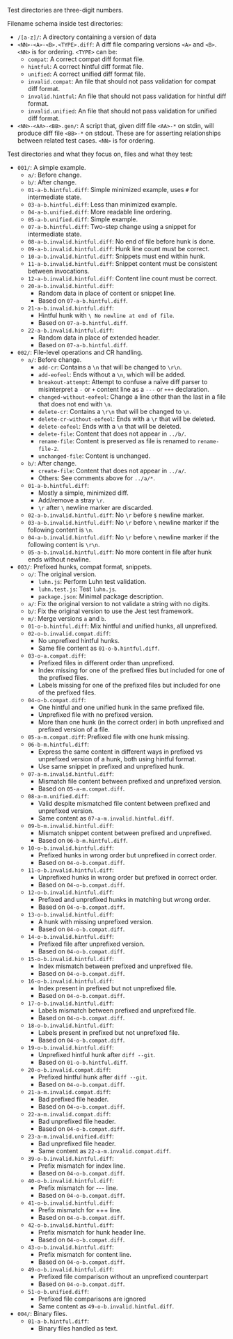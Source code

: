 Test directories are three-digit numbers.

Filename schema inside test directories:
- `/[a-z]/`:
  A directory containing a version of data
- `<NN>-<A>-<B>.<TYPE>.diff`:
  A diff file comparing versions `<A>` and `<B>`.
  `<NN>` is for ordering.
  `<TYPE>` can be:
  - `compat`: A correct compat diff format file.
  - `hintful`: A correct hintful diff format file.
  - `unified`: A correct unified diff format file.
  - `invalid.compat`: An file that should not pass validation for compat diff format.
  - `invalid.hintful`: An file that should not pass validation for hintful diff format.
  - `invalid.unified`: An file that should not pass validation for unified diff format.
- `<NN>-<AA>-<BB>.gen/`:
  A script that, given diff file `<AA>-*` on stdin, will produce diff file `<BB>-*` on stdout.
  These are for asserting relationships between related test cases.
  `<NN>` is for ordering.

Test directories and what they focus on, files and what they test:
- `001/`:
  A simple example.
  - `a/`:
    Before change.
  - `b/`:
    After change.
  - `01-a-b.hintful.diff`:
    Simple minimized example, uses `#` for intermediate state.
  - `03-a-b.hintful.diff`:
    Less than minimized example.
  - `04-a-b.unified.diff`:
    More readable line ordering.
  - `05-a-b.unified.diff`:
    Simple example.
  - `07-a-b.hintful.diff`:
    Two-step change using a snippet for intermediate state.
  - `08-a-b.invalid.hintful.diff`:
    No end of file before hunk is done.
  - `09-a-b.invalid.hintful.diff`:
    Hunk line count must be correct.
  - `10-a-b.invalid.hintful.diff`:
    Snippets must end within hunk.
  - `11-a-b.invalid.hintful.diff`:
    Snippet content must be consistent between invocations.
  - `12-a-b.invalid.hintful.diff`:
    Content line count must be correct.
  - `20-a-b.invalid.hintful.diff`:
    - Random data in place of content or snippet line.
    - Based on `07-a-b.hintful.diff`.
  - `21-a-b.invalid.hintful.diff`:
    - Hintful hunk with `\ No newline at end of file`.
    - Based on `07-a-b.hintful.diff`.
  - `22-a-b.invalid.hintful.diff`:
    - Random data in place of extended header.
    - Based on `07-a-b.hintful.diff`.
- `002/`:
  File-level operations and CR handling.
  - `a/`:
    Before change.
    - `add-cr`:
      Contains a `\n` that will be changed to `\r\n`.
    - `add-eofeol`:
      Ends without a `\n`, which will be added.
    - `breakout-attempt`:
      Attempt to confuse a naïve diff parser to misinterpret a `-` or `+` content line as a `---` or `+++` declaration.
    - `changed-without-eofeol`:
      Change a line other than the last in a file that does not end with `\n`.
    - `delete-cr`:
      Contains a `\r\n` that will be changed to `\n`.
    - `delete-cr-without-eofeol`:
      Ends with a `\r` that will be deleted.
    - `delete-eofeol`:
      Ends with a `\n` that will be deleted.
    - `delete-file`:
      Content that does not appear in `../b/`.
    - `rename-file`:
      Content is preserved as file is renamed to `rename-file-2`.
    - `unchanged-file`:
      Content is unchanged.
  - `b/`:
    After change.
    - `create-file`:
      Content that does not appear in `../a/`.
    - Others:
      See comments above for `../a/*`.
  - `01-a-b.hintful.diff`:
    - Mostly a simple, minimized diff.
    - Add/remove a stray `\r`.
    - `\r` after `\` newline marker are discarded.
  - `02-a-b.invalid.hintful.diff`:
    No `\r` before `$` newline marker.
  - `03-a-b.invalid.hintful.diff`:
    No `\r` before `\` newline marker if the following content is `\n`.
  - `04-a-b.invalid.hintful.diff`:
    No `\r` before `\` newline marker if the following content is `\r\n`.
  - `05-a-b.invalid.hintful.diff`:
    No more content in file after hunk ends without newline.
- `003/`:
  Prefixed hunks, compat format, snippets.
  - `o/`:
    The original version.
    - `luhn.js`:
      Perform Luhn test validation.
    - `luhn.test.js`:
      Test `luhn.js`.
    - `package.json`:
      Minimal package description.
  - `a/`:
    Fix the original version to not validate a string with no digits.
  - `b/`:
    Fix the original version to use the Jest test framework.
  - `m/`:
    Merge versions `a` and `b`.
  - `01-o-b.hintful.diff`:
    Mix hintful and unified hunks, all unprefixed.
  - `02-o-b.invalid.compat.diff`:
    - No unprefixed hintful hunks.
    - Same file content as `01-o-b.hintful.diff`.
  - `03-o-a.compat.diff`:
    - Prefixed files in different order than unprefixed.
    - Index missing for one of the prefixed files but included for one of the prefixed files.
    - Labels missing for one of the prefixed files but included for one of the prefixed files.
  - `04-o-b.compat.diff`:
    - One hintful and one unified hunk in the same prefixed file.
    - Unprefixed file with no prefixed version.
    - More than one hunk (in the correct order) in both unprefixed and prefixed version of a file.
  - `05-a-m.compat.diff`:
    Prefixed file with one hunk missing.
  - `06-b-m.hintful.diff`:
    - Express the same content in different ways in prefixed vs unprefixed version of a hunk, both using hintful format.
    - Use same snippet in prefixed and unprefixed hunk.
  - `07-a-m.invalid.hintful.diff`:
    - Mismatch file content between prefixed and unprefixed version.
    - Based on `05-a-m.compat.diff`.
  - `08-a-m.unified.diff`:
    - Valid despite mismatched file content between prefixed and unprefixed version.
    - Same content as `07-a-m.invalid.hintful.diff`.
  - `09-b-m.invalid.hintful.diff`:
    - Mismatch snippet content between prefixed and unprefixed.
    - Based on `06-b-m.hintful.diff`.
  - `10-o-b.invalid.hintful.diff`:
    - Prefixed hunks in wrong order but unprefixed in correct order.
    - Based on `04-o-b.compat.diff`.
  - `11-o-b.invalid.hintful.diff`:
    - Unprefixed hunks in wrong order but prefixed in correct order.
    - Based on `04-o-b.compat.diff`.
  - `12-o-b.invalid.hintful.diff`:
    - Prefixed and unprefixed hunks in matching but wrong order.
    - Based on `04-o-b.compat.diff`.
  - `13-o-b.invalid.hintful.diff`:
    - A hunk with missing unprefixed version.
    - Based on `04-o-b.compat.diff`.
  - `14-o-b.invalid.hintful.diff`:
    - Prefixed file after unprefixed version.
    - Based on `04-o-b.compat.diff`.
  - `15-o-b.invalid.hintful.diff`:
    - Index mismatch between prefixed and unprefixed file.
    - Based on `04-o-b.compat.diff`.
  - `16-o-b.invalid.hintful.diff`:
    - Index present in prefixed but not unprefixed file.
    - Based on `04-o-b.compat.diff`.
  - `17-o-b.invalid.hintful.diff`:
    - Labels mismatch between prefixed and unprefixed file.
    - Based on `04-o-b.compat.diff`.
  - `18-o-b.invalid.hintful.diff`:
    - Labels present in prefixed but not unprefixed file.
    - Based on `04-o-b.compat.diff`.
  - `19-o-b.invalid.hintful.diff`:
    - Unprefixed hintful hunk after `diff --git`.
    - Based on `01-o-b.hintful.diff`.
  - `20-o-b.invalid.compat.diff`:
    - Prefixed hintful hunk after `diff --git`.
    - Based on `04-o-b.compat.diff`.
  - `21-a-m.invalid.compat.diff`:
    - Bad prefixed file header.
    - Based on `04-o-b.compat.diff`.
  - `22-a-m.invalid.compat.diff`:
    - Bad unprefixed file header.
    - Based on `04-o-b.compat.diff`.
  - `23-a-m.invalid.unified.diff`:
    - Bad unprefixed file header.
    - Same content as `22-a-m.invalid.compat.diff`.
  - `39-o-b.invalid.hintful.diff`:
    - Prefix mismatch for index line.
    - Based on `04-o-b.compat.diff`.
  - `40-o-b.invalid.hintful.diff`:
    - Prefix mismatch for --- line.
    - Based on `04-o-b.compat.diff`.
  - `41-o-b.invalid.hintful.diff`:
    - Prefix mismatch for +++ line.
    - Based on `04-o-b.compat.diff`.
  - `42-o-b.invalid.hintful.diff`:
    - Prefix mismatch for hunk header line.
    - Based on `04-o-b.compat.diff`.
  - `43-o-b.invalid.hintful.diff`:
    - Prefix mismatch for content line.
    - Based on `04-o-b.compat.diff`.
  - `49-o-b.invalid.hintful.diff`:
    - Prefixed file comparison without an unprefixed counterpart
    - Based on `04-o-b.compat.diff`.
  - `51-o-b.unified.diff`:
    - Prefixed file comparisons are ignored
    - Same content as `49-o-b.invalid.hintful.diff`.
- `004/`:
  Binary files.
  - `01-a-b.hintful.diff`:
    - Binary files handled as text.
